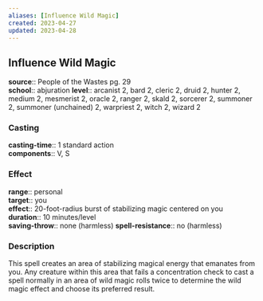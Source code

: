 ```yaml
---
aliases: [Influence Wild Magic]
created: 2023-04-27
updated: 2023-04-28
---
```


## Influence Wild Magic

**source**:: People of the Wastes pg. 29  
**school**:: abjuration
**level**:: arcanist 2, bard 2, cleric 2, druid 2, hunter 2, medium 2, mesmerist 2, oracle 2, ranger 2, skald 2, sorcerer 2, summoner 2, summoner (unchained) 2, warpriest 2, witch 2, wizard 2

### Casting

**casting-time**:: 1 standard action  
**components**:: V, S

### Effect

**range**:: personal  
**target**:: you  
**effect**:: 20-foot-radius burst of stabilizing magic centered on you  
**duration**:: 10 minutes/level  
**saving-throw**:: none (harmless)
**spell-resistance**:: no (harmless)

### Description

This spell creates an area of stabilizing magical energy that emanates from you. Any creature within this area that fails a concentration check to cast a spell normally in an area of wild magic rolls twice to determine the wild magic effect and choose its preferred result.
